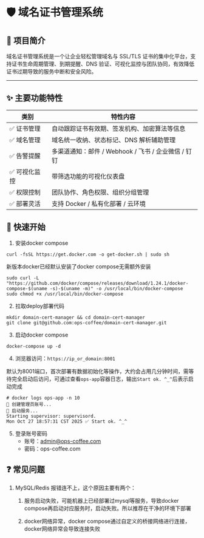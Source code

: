 # 🛡️ 域名证书管理系统

## 📌 项目简介
域名证书管理系统是一个让企业轻松管理域名与 SSL/TLS 证书的集中化平台，支持证书生命周期管理、到期提醒、DNS 验证、可视化监控与团队协同，有效降低证书过期导致的服务中断和安全风险。

---

## ✨ 主要功能特性
| 类别 | 特性内容 |
|------|---------|
| ✅ 证书管理 | 自动跟踪证书有效期、签发机构、加密算法等信息 |
| ✅ 域名管理 | 域名统一收纳、状态标记、DNS 解析辅助管理 |
| ✅ 告警提醒 | 多渠道通知：邮件 / Webhook / 飞书 / 企业微信 / 钉钉 |
| ✅ 可视化监控 | 带筛选功能的可视化仪表盘 |
| ✅ 权限控制 | 团队协作、角色权限、组织分组管理 |
| ✅ 部署灵活 | 支持 Docker / 私有化部署 / 云环境 |

## 🚀 快速开始

1. 安装docker compose

```
curl -fsSL https://get.docker.com -o get-docker.sh | sudo sh
```

新版本docker已经默认安装了docker compose无需额外安装

```
sudo curl -L "https://github.com/docker/compose/releases/download/1.24.1/docker-compose-$(uname -s)-$(uname -m)" -o /usr/local/bin/docker-compose
sudo chmod +x /usr/local/bin/docker-compose
```

2. 拉取deploy部署代码

```
mkdir domain-cert-manager && cd domain-cert-manager
git clone git@github.com:ops-coffee/domain-cert-manager.git
```

3. 启动docker compose

```
docker-compose up -d
```

4. 浏览器访问：`https://ip_or_domain:8001`

默认为8001端口，首次部署有数据初始化等操作，大约会占用几分钟时间，需等待完全启动后访问，可通过查看`ops-app`容器日志，输出`Start ok. ^_^`后表示启动完成

```
# docker logs ops-app -n 10
👤 创建管理员账号...
🚀 启动服务...
Starting supervisor: supervisord.
Mon Oct 27 18:57:31 CST 2025 ✅ Start ok. ^_^
```

5. 登录账号密码
   - 账号：admin@ops-coffee.com
   - 密码：ops-coffee.com

## ❓ 常见问题

1. MySQL/Redis 报错连不上，这个原因主要有两个：

   1. 服务启动失败，可能机器上已经部署过mysql等服务，导致docker compose再启动对应服务时，启动失败。所以推荐在干净的环境下部署

   2. docker网络异常，docker compose通过自定义的桥接网络进行连接，docker网络异常会导致连接失败

